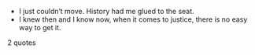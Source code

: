  - I just couldn’t move. History had me glued to the seat.
 - I knew then and I know now, when it comes to justice, there is no easy way to get it.

2 quotes